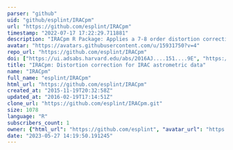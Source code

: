 ```yaml
---
parser: "github"
uid: "github/esplint/IRACpm"
url: "https://github.com/esplint/IRACpm"
timestamp: "2022-07-17 17:22:29.711881"
description: "IRACpm R Package: Applies a 7-8 order distortion correction to IRAC astrometric data from the Spitzer Space Telescope"
avatar: "https://avatars.githubusercontent.com/u/15931750?v=4"
repo_url: "https://github.com/esplint/IRACpm"
doi: ["https://ui.adsabs.harvard.edu/abs/2016AJ....151....9E", "https://ui.adsabs.harvard.edu/abs/2015ascl.soft12001E/abstract"]
title: "IRACpm: Distortion correction for IRAC astrometric data"
name: "IRACpm"
full_name: "esplint/IRACpm"
html_url: "https://github.com/esplint/IRACpm"
created_at: "2015-11-19T20:32:58Z"
updated_at: "2016-02-19T17:14:51Z"
clone_url: "https://github.com/esplint/IRACpm.git"
size: 1078
language: "R"
subscribers_count: 1
owner: {"html_url": "https://github.com/esplint", "avatar_url": "https://avatars.githubusercontent.com/u/15931750?v=4", "login": "esplint", "type": "User"}
date: "2023-05-27 14:19:50.191245"
---
```


